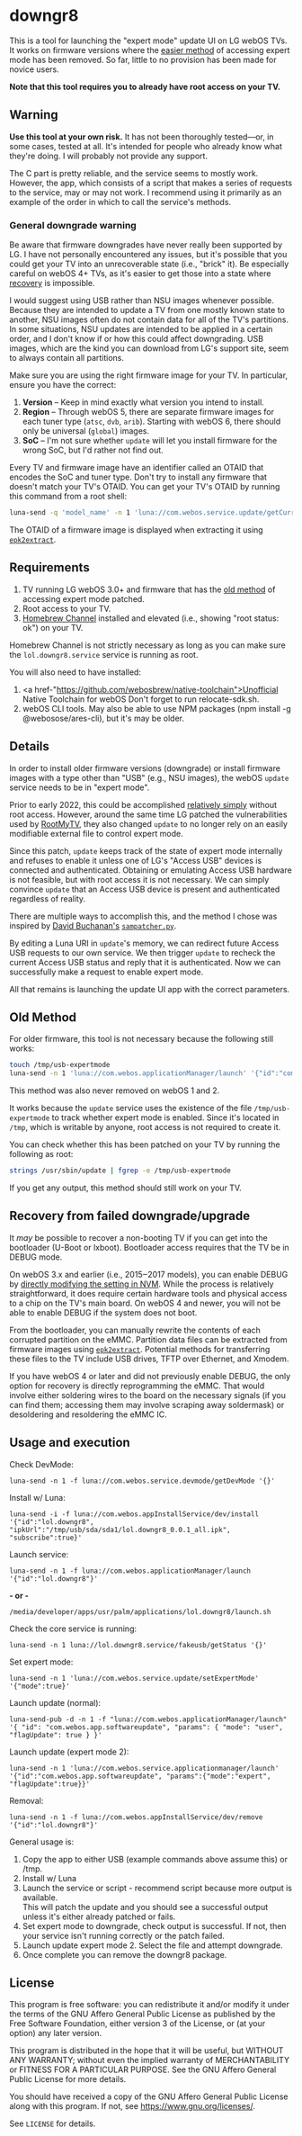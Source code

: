 # downgr8

This is a tool for launching the "expert mode" update UI on LG webOS TVs. It
works on firmware versions where the [easier method](#old-method) of
accessing expert mode has been removed. So far, little to no provision has been
made for novice users.

**Note that this tool requires you to already have root access on your TV.**


## Warning

**Use this tool at your own risk.** It has not been thoroughly tested&mdash;or,
in some cases, tested at all. It's intended for people who already know what
they're doing. I will probably not provide any support.

The C part is pretty reliable, and the service seems to mostly work. However,
the app, which consists of a script that makes a series of requests to the
service, may or may not work. I recommend using it primarily as an example of
the order in which to call the service's methods.


### General downgrade warning

Be aware that firmware downgrades have never really been supported by LG. I have
not personally encountered any issues, but it's possible that you could get your
TV into an unrecoverable state (i.e., "brick" it). Be especially careful on
webOS 4+ TVs, as it's easier to get those into a state where
[recovery](#recovery) is impossible.

I would suggest using USB rather than NSU images whenever possible. Because they
are intended to update a TV from one mostly known state to another, NSU images
often do not contain data for all of the TV's partitions. In some situations,
NSU updates are intended to be applied in a certain order, and I don't know if
or how this could affect downgrading. USB images, which are the kind you can
download from LG's support site, seem to always contain all partitions.

Make sure you are using the right firmware image for your TV. In particular,
ensure you have the correct:

  1. **Version** &ndash; Keep in mind exactly what version you intend to install.
  2. **Region** &ndash; Through webOS 5, there are separate firmware images for
   each tuner type (`atsc`, `dvb`, `arib`). Starting with webOS 6, there should
   only be universal (`global`) images.
  3. **SoC** &ndash; I'm not sure whether `update` will let you install firmware
   for the wrong SoC, but I'd rather not find out.

Every TV and firmware image have an identifier called an OTAID that encodes the
SoC and tuner type. Don't try to install any firmware that doesn't match your
TV's OTAID. You can get your TV's OTAID by running this command from a root
shell:

```sh
luna-send -q 'model_name' -n 1 'luna://com.webos.service.update/getCurrentSWInformation' '{}'
```

The OTAID of a firmware image is displayed when extracting it using
[`epk2extract`](https://github.com/openlgtv/epk2extract).


## Requirements

1. TV running LG webOS 3.0+ and firmware that has the [old method](#old-method)
   of accessing expert mode patched.
2. Root access to your TV.
3. [Homebrew Channel](https://github.com/webosbrew/webos-homebrew-channel)
   installed and elevated (i.e., showing "root status: ok") on your TV.

Homebrew Channel is not strictly necessary as long as you can make sure the
`lol.downgr8.service` service is running as root.

You will also need to have installed:
1. <a href-"https://github.com/webosbrew/native-toolchain">Unofficial Native Toolchain for webOS</a>
   Don't forget to run relocate-sdk.sh.
2. webOS CLI tools.  May also be able to use NPM packages (npm install -g @webosose/ares-cli),
   but it's may be older.

## Details

In order to install older firmware versions (downgrade) or install firmware
images with a type other than "USB" (e.g., NSU images), the webOS `update`
service needs to be in "expert mode".

Prior to early 2022, this could be accomplished [relatively simply](#old-method)
without root access. However, around the same time LG patched the
vulnerabilities used by
[RootMyTV](https://github.com/RootMyTV/RootMyTV.github.io/), they also changed
`update` to no longer rely on an easily modifiable external file to control
expert mode.

Since this patch, `update` keeps track of the state of expert mode internally
and refuses to enable it unless one of LG's "Access USB" devices is connected
and authenticated. Obtaining or emulating Access USB hardware is not feasible,
but with root access it is not necessary. We can simply convince `update` that
an Access USB device is present and authenticated regardless of reality.

There are multiple ways to accomplish this, and the method I chose was inspired
by [David Buchanan's](https://github.com/DavidBuchanan314)
[`sampatcher.py`](https://github.com/webosbrew/webos-homebrew-channel/blob/main/services/bin/sampatcher.py).

By editing a Luna URI in `update`'s memory, we can redirect future Access USB
requests to our own service. We then trigger `update` to recheck the current
Access USB status and reply that it is authenticated. Now we can successfully make
a request to enable expert mode.

All that remains is launching the update UI app with the correct parameters.


## Old Method <a id="old-method"></a>

For older firmware, this tool is not necessary because the following still
works:  

```sh
touch /tmp/usb-expertmode
luna-send -n 1 'luna://com.webos.applicationManager/launch' '{"id":"com.webos.app.softwareupdate","params":{"mode":"expert","flagUpdate":true}}'
```

This method was also never removed on webOS 1 and 2.

It works because the `update` service uses the existence of the file
`/tmp/usb-expertmode` to track whether expert mode is enabled. Since it's
located in `/tmp`, which is writable by anyone, root access is not required to
create it.

You can check whether this has been patched on your TV by running the following
as root:

```sh
strings /usr/sbin/update | fgrep -e /tmp/usb-expertmode
```

If you get any output, this method should still work on your TV.


## Recovery from failed downgrade/upgrade <a id="recovery"></a>

It *may* be possible to recover a non-booting TV if you can get into the
bootloader (U-Boot or lxboot). Bootloader access requires that the TV be in
DEBUG mode.

On webOS 3.x and earlier (i.e., 2015‒2017 models), you can enable DEBUG by
[directly modifying the setting in
NVM](https://gist.github.com/throwaway96/827ff726981cc2cbc46a22a2ad7337a1).
While the process is relatively straightforward, it does require certain
hardware tools and physical access to a chip on the TV's main board. On webOS 4
and newer, you will not be able to enable DEBUG if the system does not boot.

From the bootloader, you can manually rewrite the contents of each corrupted
partition on the eMMC. Partition data files can be extracted from firmware
images using [`epk2extract`](https://github.com/openlgtv/epk2extract).
Potential methods for transferring these files to the TV include USB drives,
TFTP over Ethernet, and Xmodem.

If you have webOS 4 or later and did not previously enable DEBUG, the only
option for recovery is directly reprogramming the eMMC. That would involve
either soldering wires to the board on the necessary signals (if you can find
them; accessing them may involve scraping away soldermask) or desoldering and
resoldering the eMMC IC.


## Usage and execution <a id="usage"></a>

Check DevMode:
```
luna-send -n 1 -f luna://com.webos.service.devmode/getDevMode '{}'
```

Install w/ Luna:
```
luna-send -i -f luna://com.webos.appInstallService/dev/install '{"id":"lol.downgr8", "ipkUrl":"/tmp/usb/sda/sda1/lol.downgr8_0.0.1_all.ipk", "subscribe":true}'
```

Launch service:
```
luna-send -n 1 -f luna://com.webos.applicationManager/launch '{"id":"lol.downgr8"}'
```
<b>- or -</b>
```
/media/developer/apps/usr/palm/applications/lol.downgr8/launch.sh
```

Check the core service is running:
```
luna-send -n 1 luna://lol.downgr8.service/fakeusb/getStatus '{}'
```

Set expert mode:
```
luna-send -n 1 'luna://com.webos.service.update/setExpertMode' '{"mode":true}'
```

Launch update (normal):
```
luna-send-pub -d -n 1 -f "luna://com.webos.applicationManager/launch" '{ "id": "com.webos.app.softwareupdate", "params": { "mode": "user", "flagUpdate": true } }'
```
Launch update (expert mode 2):
```
luna-send -n 1 'luna://com.webos.service.applicationmanager/launch' '{"id":"com.webos.app.softwareupdate", "params":{"mode":"expert", "flagUpdate":true}}'
```

Removal:
```
luna-send -n 1 -f luna://com.webos.appInstallService/dev/remove '{"id":"lol.downgr8"}'
```

General usage is:
1. Copy the app to either USB (example commands above assume this) or /tmp.
2. Install w/ Luna
3. Launch the service or script - recommend script because more output is available.   
   This will patch the update and you should see a successful output unless it's either
   already patched or fails.
4. Set expert mode to downgrade, check output is successful.   If not, then your service
   isn't running correctly or the patch failed.
5. Launch update expert mode 2.   Select the file and attempt downgrade.   
6. Once complete you can remove the downgr8 package.


## License

This program is free software: you can redistribute it and/or modify it under
the terms of the GNU Affero General Public License as published by the Free
Software Foundation, either version 3 of the License, or (at your option) any
later version.

This program is distributed in the hope that it will be useful, but WITHOUT ANY
WARRANTY; without even the implied warranty of MERCHANTABILITY or FITNESS FOR A
PARTICULAR PURPOSE. See the GNU Affero General Public License for more details.

You should have received a copy of the GNU Affero General Public License along
with this program. If not, see <https://www.gnu.org/licenses/>.

See `LICENSE` for details.
